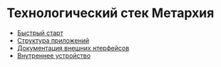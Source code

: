 # Технологический стек Метархия

- [Быстрый старт](START.md)
- [Структура приложений](APPLICATION.md)
- [Документация внешних нтерфейсов](DOCS.md)
- [Внутреннее устройство](INTERNALS.md)
